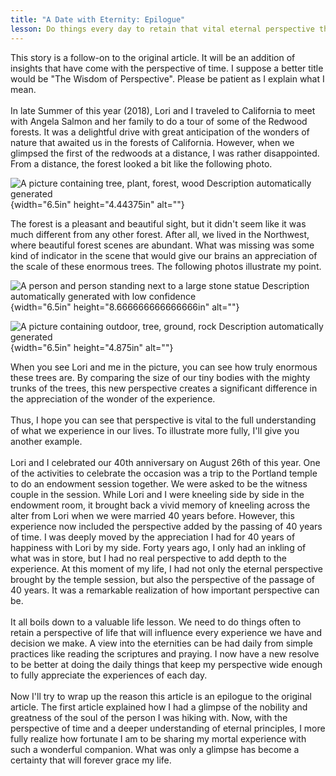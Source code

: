 ```yaml
---
title: "A Date with Eternity: Epilogue"
lesson: Do things every day to retain that vital eternal perspective that aids our smaller daily decisions.
---
```


<!-- TODO: Escape characters and image formatting -->

This story is a follow-on to the original article. It will be an
addition of insights that have come with the perspective of time. I
suppose a better title would be "The Wisdom of Perspective". Please be
patient as I explain what I mean.\
\
In late Summer of this year (2018), Lori and I traveled to California to
meet with Angela Salmon and her family to do a tour of some of the
Redwood forests. It was a delightful drive with great anticipation of
the wonders of nature that awaited us in the forests of California.
However, when we glimpsed the first of the redwoods at a distance, I was
rather disappointed. From a distance, the forest looked a bit like the
following photo.

![A picture containing tree, plant, forest, wood Description
automatically
generated](md/42_A_Date_with_Eternity_Epilog-media/media/image1.jpeg){width="6.5in"
height="4.44375in" alt=""}

The forest is a pleasant and beautiful sight, but it didn't seem like it
was much different from any other forest. After all, we lived in the
Northwest, where beautiful forest scenes are abundant. What was missing
was some kind of indicator in the scene that would give our brains an
appreciation of the scale of these enormous trees. The following photos
illustrate my point.

![A person and person standing next to a large stone statue Description
automatically generated with low
confidence](md/42_A_Date_with_Eternity_Epilog-media/media/image2.jpeg){width="6.5in"
height="8.666666666666666in" alt=""}

![A picture containing outdoor, tree, ground, rock Description
automatically
generated](md/42_A_Date_with_Eternity_Epilog-media/media/image3.jpeg){width="6.5in"
height="4.875in" alt=""}

When you see Lori and me in the picture, you can see how truly enormous
these trees are. By comparing the size of our tiny bodies with the
mighty trunks of the trees, this new perspective creates a significant
difference in the appreciation of the wonder of the experience.\
\
Thus, I hope you can see that perspective is vital to the full
understanding of what we experience in our lives. To illustrate more
fully, I'll give you another example.\
\
Lori and I celebrated our 40th anniversary on August 26th of this year.
One of the activities to celebrate the occasion was a trip to the
Portland temple to do an endowment session together. We were asked to be
the witness couple in the session. While Lori and I were kneeling side
by side in the endowment room, it brought back a vivid memory of
kneeling across the alter from Lori when we were married 40 years
before. However, this experience now included the perspective added by
the passing of 40 years of time. I was deeply moved by the appreciation
I had for 40 years of happiness with Lori by my side. Forty years ago, I
only had an inkling of what was in store, but I had no real perspective
to add depth to the experience. At this moment of my life, I had not
only the eternal perspective brought by the temple session, but also the
perspective of the passage of 40 years. It was a remarkable realization
of how important perspective can be.\
\
It all boils down to a valuable life lesson. We need to do things often
to retain a perspective of life that will influence every experience we
have and decision we make. A view into the eternities can be had daily
from simple practices like reading the scriptures and praying. I now
have a new resolve to be better at doing the daily things that keep my
perspective wide enough to fully appreciate the experiences of each
day.\
\
Now I'll try to wrap up the reason this article is an epilogue to the
original article. The first article explained how I had a glimpse of the
nobility and greatness of the soul of the person I was hiking with. Now,
with the perspective of time and a deeper understanding of eternal
principles, I more fully realize how fortunate I am to be sharing my
mortal experience with such a wonderful companion. What was only a
glimpse has become a certainty that will forever grace my life.
